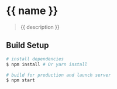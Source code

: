 # {{ name }}

> {{ description }}

## Build Setup

``` bash
# install dependencies
$ npm install # Or yarn install

# build for production and launch server
$ npm start


